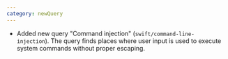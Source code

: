 ```yaml
---
category: newQuery
---
```

* Added new query "Command injection" (`swift/command-line-injection`). The query finds places where user input is used to execute system commands without proper escaping.